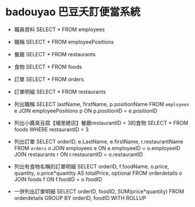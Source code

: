 # badouyao 巴豆夭訂便當系統

- 職員資料
SELECT * FROM employees

- 職稱
SELECT * FROM employeePositions

- 餐廳
SELECT * FROM restaurants

- 食物
SELECT * FROM foods

- 訂單
SELECT * FROM orders

- 訂單明細
SELECT * FROM restaurants

- 列出職稱
SELECT lastName, firstName, p.positionName
FROM `employees` e JOIN employeePositions p
ON p.positionID = e.positionID

- 列出小醬臭豆腐【埔里總店】餐廳restaurantID = 3的食物
SELECT * 
FROM foods
WHERE restaurantID = 3

- 列出訂單
SELECT orderID, e.LastName, e.firstName, r.restaurantName 
FROM `orders` o 
JOIN employees e ON e.employeeID = o.employeeID
JOIN restaurants r ON r.restaurantID = o.restaurantID

- 列出有食物名稱的訂單明細
SELECT orderID, f.foodName, o.price, quantity, o.price*quantity AS totalPrice, optional 
FROM orderdetails o
JOIN foods f ON f.foodID = o.foodID


- 一併列出訂單明細
SELECT orderID, foodID, SUM(price*quantity) 
FROM orderdetails
GROUP BY orderID, foodID
WITH ROLLUP
